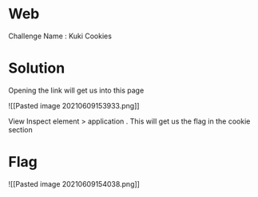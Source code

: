 # Web

Challenge Name : Kuki Cookies

# Solution

Opening the link will get us into this page

![[Pasted image 20210609153933.png]]

View Inspect element > application . This will get us the flag in the cookie section

# Flag

![[Pasted image 20210609154038.png]]










